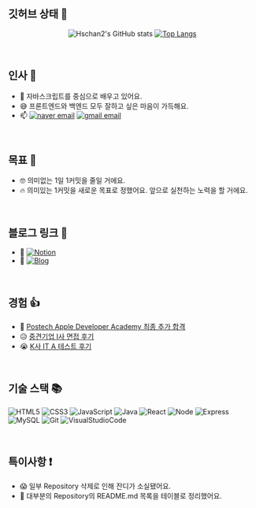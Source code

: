 ## 깃허브 상태 🏃

<div align=center>
  
  ![Hschan2's GitHub stats](https://github-readme-stats.vercel.app/api?username=Hschan2&show_icons=true&theme=onedark)
  [![Top Langs](https://github-readme-stats.vercel.app/api/top-langs/?username=Hschan2&langs_count=10&layout=compact&theme=onedark)](https://github.com/deslog)

</div>

<br />

## 인사 👋

- 🌱 자바스크립트를 중심으로 배우고 있어요.
- 😅 프론트엔드와 백엔드 모두 잘하고 싶은 마음이 가득해요.
- 📫 [![naver email](https://img.shields.io/badge/Naver%20Email-12A614?style=flat&logoColor=white)](mailto:seongchan_@naver.com) [![gmail email](https://img.shields.io/badge/Gmail%20Email-D21F1F?style=flat&logoColor=white)](mailto:hseongchan2@gmail.com) 

<br />

<h2> 목표 💪 </h2>   

- 🤓 의미없는 1일 1커밋을 줄일 거에요.
- 🔥 의미있는 1커밋을 새로운 목표로 정했어요. 앞으로 실천하는 노력을 할 거에요.  

<br />

<h2> 블로그 링크 🔗 </h2>   

- 📃 [![Notion](https://img.shields.io/badge/Notion-AEAEAE?style=flat&logoColor=white)](https://www.notion.so/HS-ead5a5d6a41a4116b63d4ec5bf830253)   
- 📖 [![Blog](https://img.shields.io/badge/Blog-000000?style=flat&logoColor=white)](https://hseongchan2.tistory.com/)   

<br />

<h2> 경험 👍 </h2>  

- 🎉 [Postech Apple Developer Academy 최종 추가 합격](https://github.com/Hschan2/Experiment-Job_knowledge/blob/main/Experiment/POSTECH%20Apple%20Developer%20Academy%20%EC%A7%80%EC%9B%90%20%EB%B0%8F%20%EC%B6%94%EA%B0%80%20%ED%95%A9%EA%B2%A9%20%ED%9B%84%EA%B8%B0.md)   
- 😥 [중견기업 I사 면접 후기](https://github.com/Hschan2/Experiment-Job_knowledge/blob/main/Experiment/I%EC%82%AC%20%EB%A9%B4%EC%A0%91%20%ED%9B%84%EA%B8%B0.md)
- 😭 [K사 IT A 테스트 후기](https://github.com/Hschan2/Experiment-Job_knowledge/blob/main/Experiment/K%EC%82%AC%20IT%20A%20Test%20%ED%9B%84%EA%B8%B0.md)

<br />

<h2> 기술 스택 📚 </h2>

![HTML5](https://img.shields.io/badge/-HTML5-F05032?style=for-the-badge&logo=html5&logoColor=ffffff)
![CSS3](https://img.shields.io/badge/-CSS3-007ACC?style=for-the-badge&logo=css3)
![JavaScript](https://img.shields.io/badge/-JavaScript-%23F7DF1C?style=for-the-badge&logo=javascript&logoColor=000000&labelColor=%23F7DF1C&color=%23FFCE5A)
![Java](https://img.shields.io/badge/Java-ED8B00?style=for-the-badge&logo=java&logoColor=white)
![React](https://img.shields.io/badge/-React-222222?style=for-the-badge&logo=react)
![Node](https://img.shields.io/badge/-Nodejs-43853d?style=for-the-badge&logo=Node.js&logoColor=white)
![Express](https://img.shields.io/badge/Express.js-404D59?style=for-the-badge&logo=express&logoColor=white)
![MySQL](https://img.shields.io/badge/MySQL-00000F?style=for-the-badge&logo=mysql&logoColor=white)
![Git](https://img.shields.io/badge/-Git-F05032?style=for-the-badge&logo=git&logoColor=ffffff)
![VisualStudioCode](https://img.shields.io/badge/Visual_Studio_Code-0078D4?style=for-the-badge&logo=visual%20studio%20code&logoColor=white)

<br/>

<h2> 특이사항 ❗ </h2>

- 😱 일부 Repository 삭제로 인해 잔디가 소실됐어요.   
- 🧱 대부분의 Repository의 README.md 목록을 테이블로 정리했어요.   

